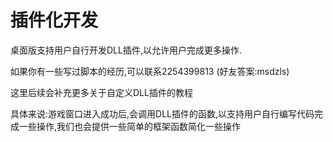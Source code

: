# 插件化开发

桌面版支持用户自行开发DLL插件,以允许用户完成更多操作.

如果你有一些写过脚本的经历,可以联系2254399813 (好友答案:msdzls)

这里后续会补充更多关于自定义DLL插件的教程

具体来说:游戏窗口进入成功后,会调用DLL插件的函数,以支持用户自行编写代码完成一些操作,我们也会提供一些简单的框架函数简化一些操作